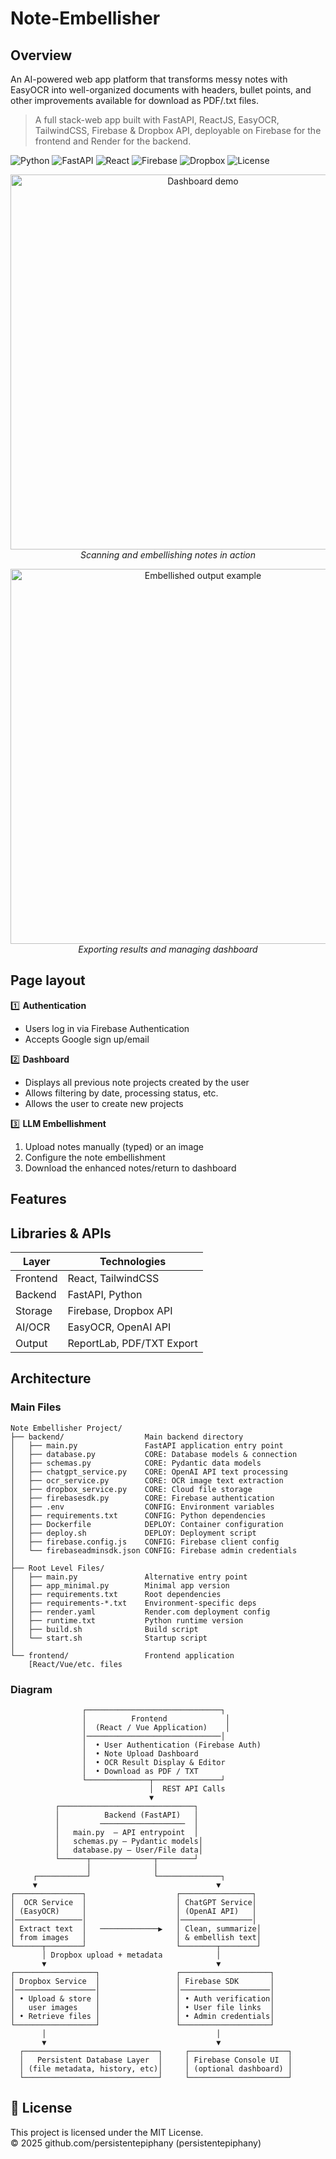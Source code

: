 ﻿# Note-Embellisher
## Overview
An AI-powered web app platform that transforms messy notes with EasyOCR into well-organized documents with headers, bullet points, and other improvements available for download as PDF/.txt files. 

> A full stack-web app built with FastAPI, ReactJS, EasyOCR, TailwindCSS, Firebase & Dropbox API, deployable on Firebase for the frontend and Render for the backend.

![Python](https://img.shields.io/badge/Python-3.10-blue)
![FastAPI](https://img.shields.io/badge/FastAPI-Backend-green)
![React](https://img.shields.io/badge/React-Frontend-blue)
![Firebase](https://img.shields.io/badge/Firebase-Storage-orange)
![Dropbox](https://img.shields.io/badge/Dropbox-Integration-blue)
![License](https://img.shields.io/badge/License-MIT-lightgrey)

<p align="center">
  <img src="gifs_pathway_fixed/snippet_one.gif" width="600" alt="Dashboard demo">
  <br><em>Scanning and embellishing notes in action</em>
</p>

<p align="center">
  <img src="gifs_pathway_fixed/snippet_three.gif" width="600" alt="Embellished output example">
  <br><em>Exporting results and managing dashboard</em>
</p>

## Page layout
1️⃣ **Authentication**
- Users log in via Firebase Authentication
- Accepts Google sign up/email

2️⃣ **Dashboard**
- Displays all previous note projects created by the user
- Allows filtering by date, processing status, etc.
- Allows the user to create new projects

3️⃣ **LLM Embellishment**
 1. Upload notes manually (typed) or an image
 2. Configure the note embellishment
 3. Download the enhanced notes/return to dashboard

## Features 

## Libraries & APIs 
| Layer | Technologies |
|--------|---------------|
| Frontend | React, TailwindCSS |
| Backend | FastAPI, Python |
| Storage | Firebase, Dropbox API |
| AI/OCR | EasyOCR, OpenAI API |
| Output | ReportLab, PDF/TXT Export |

## Architecture
### Main Files

```text
Note Embellisher Project/
├── backend/                  Main backend directory
│   ├── main.py               FastAPI application entry point
│   ├── database.py           CORE: Database models & connection
│   ├── schemas.py            CORE: Pydantic data models
│   ├── chatgpt_service.py    CORE: OpenAI API text processing
│   ├── ocr_service.py        CORE: OCR image text extraction
│   ├── dropbox_service.py    CORE: Cloud file storage
│   ├── firebasesdk.py        CORE: Firebase authentication
│   ├── .env                  CONFIG: Environment variables
│   ├── requirements.txt      CONFIG: Python dependencies
│   ├── Dockerfile            DEPLOY: Container configuration
│   ├── deploy.sh             DEPLOY: Deployment script
│   ├── firebase.config.js    CONFIG: Firebase client config
│   └── firebaseadminsdk.json CONFIG: Firebase admin credentials
│
├── Root Level Files/
│   ├── main.py               Alternative entry point
│   ├── app_minimal.py        Minimal app version
│   ├── requirements.txt      Root dependencies
│   ├── requirements-*.txt    Environment-specific deps
│   ├── render.yaml           Render.com deployment config
│   ├── runtime.txt           Python runtime version
│   ├── build.sh              Build script
│   └── start.sh              Startup script
│
└── frontend/                 Frontend application
    [React/Vue/etc. files
```
### Diagram
```text
                ┌──────────────────────────────┐
                │          Frontend             │
                │  (React / Vue Application)    │
                │──────────────────────────────│
                │  • User Authentication (Firebase Auth)
                │  • Note Upload Dashboard
                │  • OCR Result Display & Editor
                │  • Download as PDF / TXT
                └──────────────┬───────────────┘
                               │  REST API Calls
                               ▼
          ┌──────────────────────────────┐
          │          Backend (FastAPI)   │
          │         ───────────────────  │
          │   main.py  — API entrypoint  │
          │   schemas.py — Pydantic models│
          │   database.py — User/File data│
          └──────┬──────────────┬────────┘
                 │              │
     ┌───────────┘              └──────────────┐
     ▼                                        ▼
┌───────────────┐                    ┌────────────────┐
│  OCR Service  │                    │ ChatGPT Service│
│ (EasyOCR)     │                    │ (OpenAI API)   │
│───────────────│                    │────────────────│
│ Extract text  │   ─────────────▶   │ Clean, summarize│
│ from images   │                    │ & embellish text│
└──────┬────────┘                    └────────┬────────┘
       │ Dropbox upload + metadata            │
       ▼                                      ▼
┌──────────────────┐                 ┌────────────────────┐
│ Dropbox Service  │                 │ Firebase SDK       │
│──────────────────│                 │────────────────────│
│ • Upload & store │                 │ • Auth verification│
│   user images    │                 │ • User file links  │
│ • Retrieve files │                 │ • Admin credentials│
└──────────────────┘                 └────────────────────┘
       │                                      │
       ▼                                      ▼
  ┌──────────────────────────────┐     ┌──────────────────────┐
  │   Persistent Database Layer  │     │ Firebase Console UI  │
  │ (file metadata, history, etc)│     │ (optional dashboard) │
  └──────────────────────────────┘     └──────────────────────┘

```

## 🪪 License
This project is licensed under the MIT License.  
© 2025 github.com/persistentepiphany (persistentepiphany)

